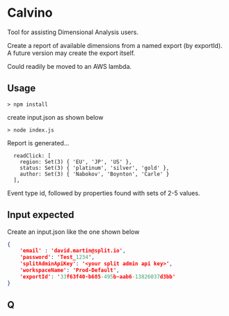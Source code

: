 # Calvino

Tool for assisting Dimensional Analysis users.

Create a report of available dimensions from a named export (by exportId).
A future version may create the export itself.

Could readily be moved to an AWS lambda.

## Usage

```
> npm install
```

create input.json as shown below

```
> node index.js
```

Report is generated...

```
  readClick: [
    region: Set(3) { 'EU', 'JP', 'US' },
    status: Set(3) { 'platinum', 'silver', 'gold' },
    author: Set(3) { 'Nabokov', 'Boynton', 'Carle' }
  ],
```

Event type id, followed by properties found with sets of 2-5 values.

## Input expected

Create an input.json like the one shown below

```json
{
    'email' : 'david.martin@split.io',
    'password': 'Test_1234',
    'splitAdminApiKey': '<your split admin api key>',
    'workspaceName': 'Prod-Default',
    'exportId': '33f63f40-b685-495b-aab6-13826037d3bb'
}
```

## Q
